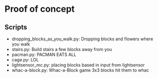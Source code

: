 # Proof of concept

## Scripts

- dropping_blocks_as_you_walk.py: Dropping blocks and flowers where you walk
- stairs.py: Build stairs a few blocks away from you
- pacman.py: PACMAN EATS ALL
- cage.py: LOL
- lightsensor_mc.py: placing blocks based in input from lightsensor
- whac-a-block.py: Whac-a-Block game 3x3 blocks hit them to whac